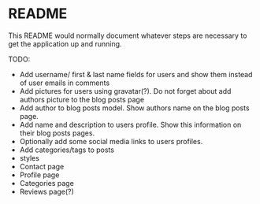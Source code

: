 # README

This README would normally document whatever steps are necessary to get the
application up and running.

TODO:

* Add username/ first & last name fields for users 
and show them instead of user emails in comments
* Add pictures for users using gravatar(?).
Do not forget about add authors picture to the blog posts page
* Add author to blog posts model. Show authors name on the blog posts page.
* Add name and description to users profile. Show this information on their blog posts pages.
* Optionally add some social media links to users profiles.
* Add categories/tags  to posts
* styles 
* Contact page
* Profile page
* Categories page
* Reviews page(?)